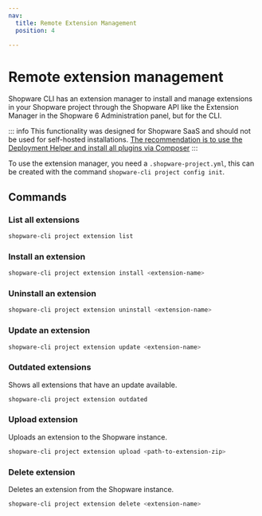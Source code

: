 ```yaml
---
nav:
  title: Remote Extension Management
  position: 4

---
```


# Remote extension management

Shopware CLI has an extension manager to install and manage extensions in your Shopware project through the Shopware API like the Extension Manager in the Shopware 6 Administration panel, but for the CLI.

::: info
This functionality was designed for Shopware SaaS and should not be used for self-hosted installations. [The recommendation is to use the Deployment Helper and install all plugins via Composer](../../../guides/hosting/installation-updates/deployments/deployment-helper.md)
:::

To use the extension manager, you need a `.shopware-project.yml`, this can be created with the command `shopware-cli project config init`.

## Commands

### List all extensions

```bash
shopware-cli project extension list
```

### Install an extension

```bash
shopware-cli project extension install <extension-name>
```

### Uninstall an extension

```bash
shopware-cli project extension uninstall <extension-name>
```

### Update an extension

```bash
shopware-cli project extension update <extension-name>
```

### Outdated extensions

Shows all extensions that have an update available.

```bash
shopware-cli project extension outdated
```

### Upload extension

Uploads an extension to the Shopware instance.

```bash
shopware-cli project extension upload <path-to-extension-zip>
```

### Delete extension

Deletes an extension from the Shopware instance.

```bash
shopware-cli project extension delete <extension-name>
```
